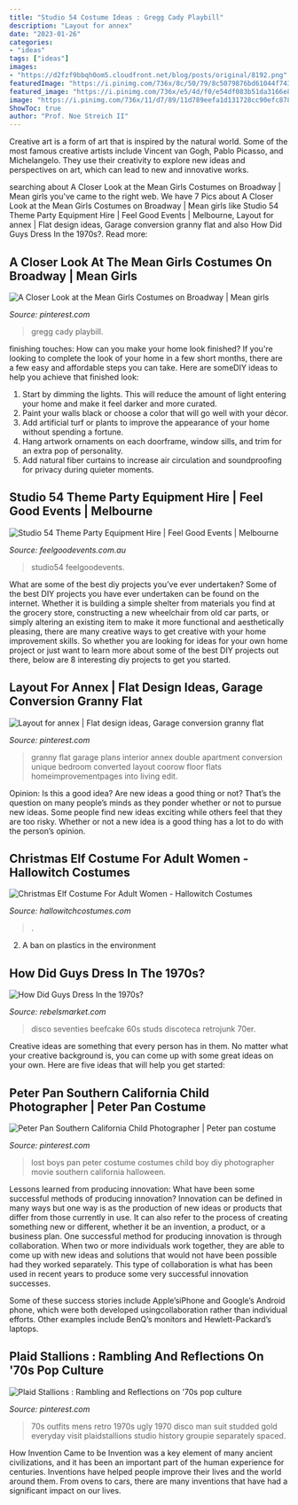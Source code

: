 ```yaml
---
title: "Studio 54 Costume Ideas : Gregg Cady Playbill"
description: "Layout for annex"
date: "2023-01-26"
categories:
- "ideas"
tags: ["ideas"]
images:
- "https://d2fzf9bbqh0om5.cloudfront.net/blog/posts/original/8192.png"
featuredImage: "https://i.pinimg.com/736x/8c/50/79/8c5079876bd61044f743691339bfa3aa--child-photographer-lost-boys.jpg"
featured_image: "https://i.pinimg.com/736x/e5/4d/f0/e54df083b51da3166e827253c4abfb7e.jpg"
image: "https://i.pinimg.com/736x/11/d7/89/11d789eefa1d131728cc90efc8788a2f--double-garage-apartment-plans.jpg"
ShowToc: true
author: "Prof. Noe Streich II"
---
```



Creative art is a form of art that is inspired by the natural world. Some of the most famous creative artists include Vincent van Gogh, Pablo Picasso, and Michelangelo. They use their creativity to explore new ideas and perspectives on art, which can lead to new and innovative works.

	

		
searching about A Closer Look at the Mean Girls Costumes on Broadway | Mean girls you've came to the right web. We have 7 Pics about A Closer Look at the Mean Girls Costumes on Broadway | Mean girls like Studio 54 Theme Party Equipment Hire | Feel Good Events | Melbourne, Layout for annex | Flat design ideas, Garage conversion granny flat and also How Did Guys Dress In the 1970s?. Read more:
		
    
## A Closer Look At The Mean Girls Costumes On Broadway | Mean Girls

<img loading=lazy src="https://i.pinimg.com/736x/e5/4d/f0/e54df083b51da3166e827253c4abfb7e.jpg" onerror="this.onerror=null;this.src='https://tse3.mm.bing.net/th?id=OIP.FZNqxnp4f3MX4BkOXBzm6wHaLH&amp;pid=15.1';" alt="A Closer Look at the Mean Girls Costumes on Broadway | Mean girls">

_Source: pinterest.com_

>gregg cady playbill. 

	

finishing touches: How can you make your home look finished?
If you're looking to complete the look of your home in a few short months, there are a few easy and affordable steps you can take. Here are someDIY ideas to help you achieve that finished look: 
1. Start by dimming the lights. This will reduce the amount of light entering your home and make it feel darker and more curated. 
2. Paint your walls black or choose a color that will go well with your décor. 
3. Add artificial turf or plants to improve the appearance of your home without spending a fortune. 
4. Hang artwork ornaments on each doorframe, window sills, and trim for an extra pop of personality. 
5. Add natural fiber curtains to increase air circulation and soundproofing for privacy during quieter moments.

    
## Studio 54 Theme Party Equipment Hire | Feel Good Events | Melbourne

<img loading=lazy src="https://www.feelgoodevents.com.au/wp-content/uploads/2015/05/FGE-Studio54-519111-0074-2048x1367.jpg" onerror="this.onerror=null;this.src='https://tse2.mm.bing.net/th?id=OIP.4SRnurLVFJTPpOdo3R7eGgHaE8&amp;pid=15.1';" alt="Studio 54 Theme Party Equipment Hire | Feel Good Events | Melbourne">

_Source: feelgoodevents.com.au_

>studio54 feelgoodevents. 

	

What are some of the best diy projects you’ve ever undertaken?
Some of the best DIY projects you have ever undertaken can be found on the internet. Whether it is building a simple shelter from materials you find at the grocery store, constructing a new wheelchair from old car parts, or simply altering an existing item to make it more functional and aesthetically pleasing, there are many creative ways to get creative with your home improvement skills. So whether you are looking for ideas for your own home project or just want to learn more about some of the best DIY projects out there, below are 8 interesting diy projects to get you started.

    
## Layout For Annex | Flat Design Ideas, Garage Conversion Granny Flat

<img loading=lazy src="https://i.pinimg.com/736x/11/d7/89/11d789eefa1d131728cc90efc8788a2f--double-garage-apartment-plans.jpg" onerror="this.onerror=null;this.src='https://tse4.mm.bing.net/th?id=OIP.ZN0R8yLtmOMWLX5RTYjFMgHaFW&amp;pid=15.1';" alt="Layout for annex | Flat design ideas, Garage conversion granny flat">

_Source: pinterest.com_

>granny flat garage plans interior annex double apartment conversion unique bedroom converted layout coorow floor flats homeimprovementpages into living edit. 

	

Opinion: Is this a good idea?
Are new ideas a good thing or not? That’s the question on many people’s minds as they ponder whether or not to pursue new ideas. Some people find new ideas exciting while others feel that they are too risky. Whether or not a new idea is a good thing has a lot to do with the person’s opinion.

    
## Christmas Elf Costume For Adult Women - Hallowitch Costumes

<img loading=lazy src="http://cdn.shopify.com/s/files/1/1091/2138/products/Christmas_Elf_Costume_For_Adult_Women1_600x.jpg?v=1572682395" onerror="this.onerror=null;this.src='https://tse2.mm.bing.net/th?id=OIP.fxK3bArBSXyJZNuXFPfSigHaLH&amp;pid=15.1';" alt="Christmas Elf Costume For Adult Women - Hallowitch Costumes">

_Source: hallowitchcostumes.com_

>. 

	

2. A ban on plastics in the environment 

    
## How Did Guys Dress In The 1970s?

<img loading=lazy src="https://d2fzf9bbqh0om5.cloudfront.net/blog/posts/original/8192.png" onerror="this.onerror=null;this.src='https://tse4.mm.bing.net/th?id=OIP.nEzjRmxvonKwjextP5D8UwAAAA&amp;pid=15.1';" alt="How Did Guys Dress In the 1970s?">

_Source: rebelsmarket.com_

>disco seventies beefcake 60s studs discoteca retrojunk 70er. 

	

Creative ideas are something that every person has in them. No matter what your creative background is, you can come up with some great ideas on your own. Here are five ideas that will help you get started: 

    
## Peter Pan Southern California Child Photographer | Peter Pan Costume

<img loading=lazy src="https://i.pinimg.com/736x/8c/50/79/8c5079876bd61044f743691339bfa3aa--child-photographer-lost-boys.jpg" onerror="this.onerror=null;this.src='https://tse1.mm.bing.net/th?id=OIP.0Wc8yutq0YcEUoybz7G0SQHaLH&amp;pid=15.1';" alt="Peter Pan Southern California Child Photographer | Peter pan costume">

_Source: pinterest.com_

>lost boys pan peter costume costumes child boy diy photographer movie southern california halloween. 

	

Lessons learned from producing innovation: What have been some successful methods of producing innovation?
Innovation can be defined in many ways but one way is as the production of new ideas or products that differ from those currently in use. It can also refer to the process of creating something new or different, whether it be an invention, a product, or a business plan.
One successful method for producing innovation is through collaboration. When two or more individuals work together, they are able to come up with new ideas and solutions that would not have been possible had they worked separately. This type of collaboration is what has been used in recent years to produce some very successful innovation successes.

Some of these success stories include Apple’siPhone and Google’s Android phone, which were both developed usingcollaboration rather than individual efforts. Other examples include BenQ’s monitors and Hewlett-Packard’s laptops.

    
## Plaid Stallions : Rambling And Reflections On &#039;70s Pop Culture

<img loading=lazy src="https://i.pinimg.com/736x/06/51/5a/06515ac6628ced13c9ba43b1565ba7ee--s-style-s-mod.jpg" onerror="this.onerror=null;this.src='https://tse3.mm.bing.net/th?id=OIP.La9salWpbOd0Hg_RD4h02QHaMg&amp;pid=15.1';" alt="Plaid Stallions : Rambling and Reflections on &#039;70s pop culture">

_Source: pinterest.com_

>70s outfits mens retro 1970s ugly 1970 disco man suit studded gold everyday visit plaidstallions studio history groupie separately spaced. 

	

How Invention Came to be
Invention was a key element of many ancient civilizations, and it has been an important part of the human experience for centuries. Inventions have helped people improve their lives and the world around them. From ovens to cars, there are many inventions that have had a significant impact on our lives.

